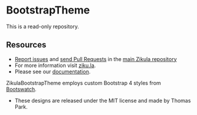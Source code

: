 BootstrapTheme
==============

This is a read-only repository.

Resources
---------

  * [Report issues](https://github.com/zikula/core/issues) and
    [send Pull Requests](https://github.com/zikula/core/pulls)
    in the [main Zikula repository](https://github.com/zikula/core)
  * For more information visit [ziku.la](https://ziku.la/).
  * Please see our [documentation](https://docs.ziku.la).

ZikulaBootstrapTheme employs custom Bootstrap 4 styles from [Bootswatch](https://bootswatch.com/).

- These designs are released under the MIT license and made by Thomas Park.
